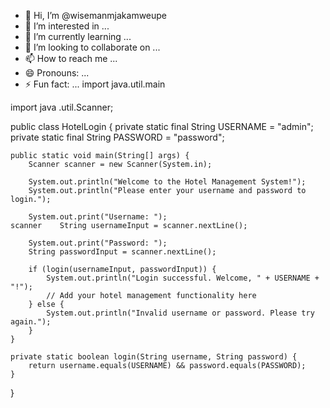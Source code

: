 - 👋 Hi, I’m @wisemanmjakamweupe
- 👀 I’m interested in ...
- 🌱 I’m currently learning ...
- 💞️ I’m looking to collaborate on ...
- 📫 How to reach me ...
- 😄 Pronouns: ...
- ⚡ Fun fact: ...
import java.util.main
<!---
wisemanmjakamweupe/wisemanmjakamweupe is a ✨ special ✨ repository because its `README.md` (this file) appears on your GitHub profile.
You can click the Preview link to take a look at your changes.
--->
import java .util.Scanner;


public class HotelLogin {
    private static final String USERNAME = "admin";
    private static final String PASSWORD = "password";

    public static void main(String[] args) {
        Scanner scanner = new Scanner(System.in);

        System.out.println("Welcome to the Hotel Management System!");
        System.out.println("Please enter your username and password to login.");

        System.out.print("Username: ");
    scanner    String usernameInput = scanner.nextLine();

        System.out.print("Password: ");
        String passwordInput = scanner.nextLine();

        if (login(usernameInput, passwordInput)) {
            System.out.println("Login successful. Welcome, " + USERNAME + "!");
            // Add your hotel management functionality here
        } else {
            System.out.println("Invalid username or password. Please try again.");
        }
    }

    private static boolean login(String username, String password) {
        return username.equals(USERNAME) && password.equals(PASSWORD);
    }
}


    
